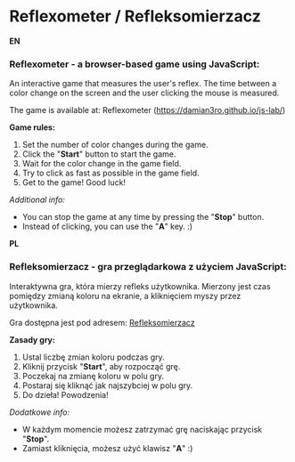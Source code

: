 
# Reflexometer / Refleksomierzacz

**EN**
### Reflexometer - a browser-based game using JavaScript:

An interactive game that measures the user's reflex. The time between a color change on the screen and the user clicking the mouse is measured.

The game is available at: Reflexometer (https://damian3ro.github.io/js-lab/)

**Game rules:**
1. Set the number of color changes during the game.
2. Click the "**Start**" button to start the game.
3. Wait for the color change in the game field.
4. Try to click as fast as possible in the game field.
5. Get to the game! Good luck!

*Additional info:*
- You can stop the game at any time by pressing the "**Stop**" button.
- Instead of clicking, you can use the "**A**" key. :)


**PL**
### Refleksomierzacz - gra przeglądarkowa z użyciem JavaScript:

Interaktywna gra, która mierzy refleks użytkownika. Mierzony jest czas pomiędzy zmianą koloru na ekranie, a kliknięciem myszy przez użytkownika.

Gra dostępna jest pod adresem: [Refleksomierzacz](https://damian3ro.github.io/js-lab/)

**Zasady gry:**
1. Ustal liczbę zmian koloru podczas gry.
2. Kliknij przycisk "**Start**", aby rozpocząć grę.
3. Poczekaj na zmianę koloru w polu gry.
4. Postaraj się kliknąć jak najszybciej w polu gry.
5. Do dzieła! Powodzenia!

*Dodatkowe info:*
- W każdym momencie możesz zatrzymać grę naciskając przycisk "**Stop**".
- Zamiast kliknięcia, możesz użyć klawisz "**A**" :)